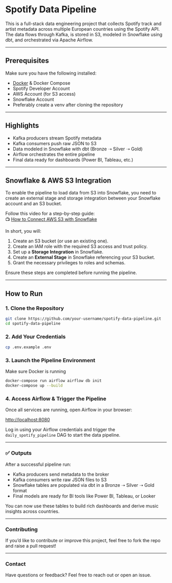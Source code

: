 #  Spotify Data Pipeline

This is a full-stack data engineering project that collects Spotify track and artist metadata across multiple European countries using the Spotify API. The data flows through Kafka, is stored in S3, modeled in Snowflake using dbt, and orchestrated via Apache Airflow.

---

##  Prerequisites

Make sure you have the following installed:

- [Docker](https://www.docker.com/) & Docker Compose  
- Spotify Developer Account  
- AWS Account (for S3 access)  
- Snowflake Account
- Preferably create a venv after cloning the repository

---

##   Highlights

- Kafka producers stream Spotify metadata  
- Kafka consumers push raw JSON to S3  
- Data modeled in Snowflake with dbt (Bronze ➝ Silver ➝ Gold)  
- Airflow orchestrates the entire pipeline  
- Final data ready for dashboards (Power BI, Tableau, etc.)

---

##  Snowflake & AWS S3 Integration

To enable the pipeline to load data from S3 into Snowflake, you need to create an external stage and storage integration between your Snowflake account and an S3 bucket.

Follow this video for a step-by-step guide:  
📺 [How to Connect AWS S3 with Snowflake](https://www.youtube.com/watch?v=roXlSAvx6Kg&t=742s)

In short, you will:

1. Create an S3 bucket (or use an existing one).
2. Create an IAM role with the required S3 access and trust policy.
3. Set up a **Storage Integration** in Snowflake.
4. Create an **External Stage** in Snowflake referencing your S3 bucket.
5. Grant the necessary privileges to roles and schemas.

Ensure these steps are completed before running the pipeline.

---

##  How to Run

### 1. Clone the Repository

```bash
git clone https://github.com/your-username/spotify-data-pipeline.git
cd spotify-data-pipeline
```
### 2. Add Your Credentials

```bash
cp .env.example .env
```
### 3. Launch the Pipeline Environment

Make sure Docker is running

```bash
docker-compose run airflow airflow db init
docker-compose up --build
```
### 4. Access Airflow & Trigger the Pipeline

Once all services are running, open Airflow in your browser:

[http://localhost:8080](http://localhost:8080)

Log in using your Airflow credentials and trigger the `daily_spotify_pipeline` DAG to start the data pipeline.

---

### ✅ Outputs

After a successful pipeline run:

- Kafka producers send metadata to the broker
- Kafka consumers write raw JSON files to S3
- Snowflake tables are populated via dbt in a Bronze ➝ Silver ➝ Gold format
- Final models are ready for BI tools like Power BI, Tableau, or Looker

You can now use these tables to build rich dashboards and derive music insights across countries.

---

###  Contributing

If you’d like to contribute or improve this project, feel free to fork the repo and raise a pull request!

---

###  Contact

Have questions or feedback? Feel free to reach out or open an issue.
